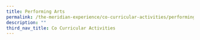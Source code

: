 ```yaml
---
title: Performing Arts
permalink: /the-meridian-experience/co-curricular-activities/performing-arts/
description: ""
third_nav_title: Co Curricular Activities
---
```

